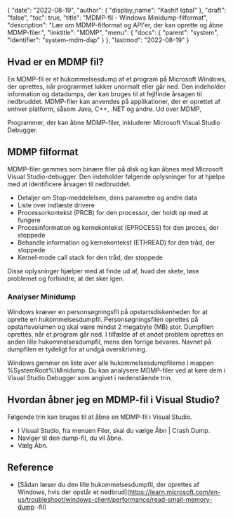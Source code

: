 {
  "date": "2022-08-19",
  "author": {
    "display_name": "Kashif Iqbal"
},
  "draft": "false",
  "toc": true,
  "title": "MDMP-fil - Windows Minidump-filformat",
  "description": "Lær om MDMP-filformat og API'er, der kan oprette og åbne MDMP-filer.",
  "linktitle": "MDMP",
  "menu": {
    "docs": {
      "parent": "system",
      "identifier": "system-mdm-dap"
}
},
  "lastmod": "2022-08-19"
}

## Hvad er en MDMP fil?

En MDMP-fil er et hukommelsesdump af et program på Microsoft Windows, der oprettes, når programmet lukker unormalt eller går ned. Den indeholder information og datadumps, der kan bruges til at fejlfinde årsagen til nedbruddet. MDMP-filer kan anvendes på applikationer, der er oprettet af enhver platform, såsom Java, C++, .NET og andre. Ud over MDMP,

Programmer, der kan åbne MDMP-filer, inkluderer Microsoft Visual Studio Debugger.

## MDMP filformat

MDMP-filer gemmes som binære filer på disk og kan åbnes med Microsoft Visual Studio-debugger. Den indeholder følgende oplysninger for at hjælpe med at identificere årsagen til nedbruddet.

 * Detaljer om Stop-meddelelsen, dens parametre og andre data
 * Liste over indlæste drivere
 * Processorkontekst (PRCB) for den processor, der holdt op med at fungere
 * Procesinformation og kernekontekst (EPROCESS) for den proces, der stoppede
 * Behandle information og kernekontekst (ETHREAD) for den tråd, der stoppede
 * Kernel-mode call stack for den tråd, der stoppede

Disse oplysninger hjælper med at finde ud af, hvad der skete, løse problemet og forhindre, at det sker igen.

### Analyser Minidump

Windows kræver en personsøgningsfil på opstartsdiskenheden for at oprette en hukommelsesdumpfil. Personsøgningsfilen oprettes på opstartsvolumen og skal være mindst 2 megabyte (MB) stor. Dumpfilen oprettes, når et program går ned. I tilfælde af et andet problem oprettes en anden lille hukommelsesdumpfil, mens den forrige bevares. Navnet på dumpfilen er tydeligt for at undgå overskrivning.

Windows gemmer en liste over alle hukommelsesdumpfilerne i mappen %SystemRoot%\Minidump. Du kan analysere MDMP-filer ved at køre dem i Visual Studio Debugger som angivet i nedenstående trin.

## Hvordan åbner jeg en MDMP-fil i Visual Studio?

Følgende trin kan bruges til at åbne en MDMP-fil i Visual Studio.

 * I Visual Studio, fra menuen Filer, skal du vælge Åbn | Crash Dump.
 * Naviger til den dump-fil, du vil åbne.
 * Vælg Åbn.

## Reference

* [Sådan læser du den lille hukommelsesdumpfil, der oprettes af Windows, hvis der opstår et nedbrud](https://learn.microsoft.com/en-us/troubleshoot/windows-client/performance/read-small-memory-dump -fil)


